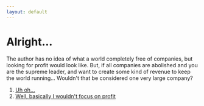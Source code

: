 ```yaml
---
layout: default
---
```


# Alright...

The author has no idea of what a world completely free of companies, but looking for profit would look like. But, if all companies are abolished and you are the supreme leader, and want to create some kind of revenue to keep the world running... Wouldn't that be considered one very large company?

1. [Uh oh...](./scenario-4)
2. [Well, basically I wouldn't focus on profit](./scenario-30)
